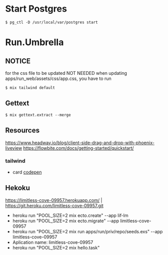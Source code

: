 # Start Postgres
```
$ pg_ctl -D /usr/local/var/postgres start
```
# Run.Umbrella

## NOTICE
for the css file to be updated NOT NEEDED
when updating apps/run_web/assets/css/app.css, you have to run 
 ``` 
 $ mix tailwind default 
```
## Gettext
```
$ mix gettext.extract --merge
```

## Resources
https://www.headway.io/blog/client-side-drag-and-drop-with-phoenix-liveview
https://flowbite.com/docs/getting-started/quickstart/


### tailwind
- card [codepen](https://codepen.io/handplant/pen/MWWaYNw?editors=1000)

## Hekoku
https://limitless-cove-09957.herokuapp.com/ | https://git.heroku.com/limitless-cove-09957.git

- heroku run "POOL_SIZE=2 mix ecto.create" --app lif-lm
- heroku run "POOL_SIZE=2 mix ecto.migrate" --app limitless-cove-09957
- heroku run "POOL_SIZE=2 mix run apps/run/priv/repo/seeds.exs" --app limitless-cove-09957
- Aplication name: limitless-cove-09957
- heroku run "POOL_SIZE=2 mix hello.task"
